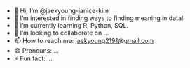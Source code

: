 - 👋 Hi, I’m @jaekyoung-janice-kim
- 👀 I’m interested in finding ways to finding meaning in data! 
- 🌱 I’m currently learning R, Python, SQL. 
- 💞️ I’m looking to collaborate on ...
- 📫 How to reach me: jaekyoung2191@gmail.com 
- 😄 Pronouns: ...
- ⚡ Fun fact: ...

<!---
jaekyoung-janice-kim/jaekyoung-janice-kim is a ✨ special ✨ repository because its `README.md` (this file) appears on your GitHub profile.
You can click the Preview link to take a look at your changes.
--->
